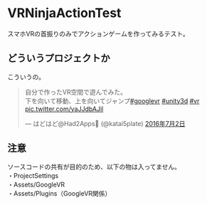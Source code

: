 # VRNinjaActionTest
スマホVRの首振りのみでアクションゲームを作ってみるテスト。<br>

## どういうプロジェクトか
こういうの。<br>
<blockquote class="twitter-video" data-lang="ja"><p lang="ja" dir="ltr">自分で作ったVR空間で遊んでみた。<br>下を向いて移動、上を向いてジャンプ<a href="https://twitter.com/hashtag/googlevr?src=hash">#googlevr</a> <a href="https://twitter.com/hashtag/unity3d?src=hash">#unity3d</a> <a href="https://twitter.com/hashtag/vr?src=hash">#vr</a> <a href="https://t.co/yaJJdbAJil">pic.twitter.com/yaJJdbAJil</a></p>&mdash; はどはど@Had2Apps🔵 (@katai5plate) <a href="https://twitter.com/katai5plate/status/749325521155010568">2016年7月2日</a></blockquote>
<script async src="//platform.twitter.com/widgets.js" charset="utf-8"></script>

## 注意
ソースコードの共有が目的のため、以下の物は入ってません。<br>
・ProjectSettings<br>
・Assets/GoogleVR<br>
・Assets/Plugins（GoogleVR関係）<br>